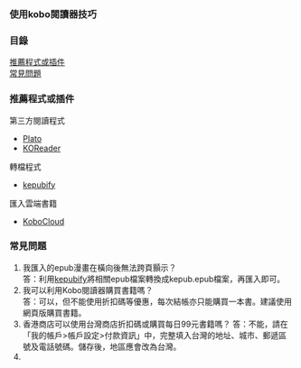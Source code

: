 ### 使用kobo閱讀器技巧

### 目錄
[推薦程式或插件](#推薦程式或插件)<br>
[常見問題](#常見問題)<br>

### 推薦程式或插件
第三方閱讀程式<br>
- [Plato](https://github.com/baskerville/plato)
- [KOReader](https://github.com/koreader/koreader)

轉檔程式<br>
- [kepubify](https://github.com/pgaskin/kepubify)

匯入雲端書籍<br>
- [KoboCloud](https://github.com/fsantini/KoboCloud)

### 常見問題
1. 我匯入的epub漫畫在橫向後無法跨頁顥示？<br>
  答：利用[kepubify](https://github.com/pgaskin/kepubify)將相關epub檔案轉換成kepub.epub檔案，再匯入即可。
2. 我可以利用Kobo閱讀器購買書籍嗎？<br>
  答：可以，但不能使用折扣碼等優惠，每次結帳亦只能購買一本書。建議使用網頁版購買書籍。
3. 香港商店可以使用台灣商店折扣碼或購買每日99元書籍嗎？
  答：不能，請在「我的帳戶>帳戶設定>付款資訊」中，完整填入台灣的地址、城市、郵遞區號及電話號碼。儲存後，地區應會改為台灣。
4. 
